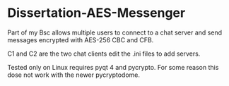 # Dissertation-AES-Messenger
Part of my Bsc allows multiple users to connect to a chat server and send messages encrypted with AES-256 CBC and CFB.

C1 and C2 are the two chat clients edit the .ini files to add servers.

Tested only on Linux requires pyqt 4 and pycrypto. For some reason this dose not work with the newer pycryptodome. 
